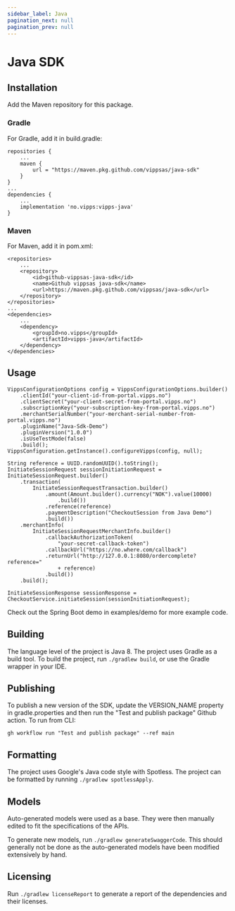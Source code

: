 ```yaml
---
sidebar_label: Java
pagination_next: null
pagination_prev: null
---
```


# Java SDK

## Installation

Add the Maven repository for this package.

### Gradle

For Gradle, add it in build.gradle:

```
repositories {
	...
    maven {
        url = "https://maven.pkg.github.com/vippsas/java-sdk"
    }
}
...
dependencies {
    ...
    implementation 'no.vipps:vipps-java'
}
```

### Maven

For Maven, add it in pom.xml:

```
<repositories>
    ...
    <repository>
        <id>github-vippsas-java-sdk</id>
        <name>Github vippsas java-sdk</name>
        <url>https://maven.pkg.github.com/vippsas/java-sdk</url>
    </repository>
</repositories>
...
<dependencies>
    ...
    <dependency>
        <groupId>no.vipps</groupId>
        <artifactId>vipps-java</artifactId>
    </dependency>
</dependencies>
```

## Usage

```
VippsConfigurationOptions config = VippsConfigurationOptions.builder()
    .clientId("your-client-id-from-portal.vipps.no")
    .clientSecret("your-client-secret-from-portal.vipps.no")
    .subscriptionKey("your-subscription-key-from-portal.vipps.no")
    .merchantSerialNumber("your-merchant-serial-number-from-portal.vipps.no")
    .pluginName("Java-Sdk-Demo")
    .pluginVersion("1.0.0")
    .isUseTestMode(false)
    .build();
VippsConfiguration.getInstance().configureVipps(config, null);

String reference = UUID.randomUUID().toString();
InitiateSessionRequest sessionInitiationRequest = InitiateSessionRequest.builder()
    .transaction(
        InitiateSessionRequestTransaction.builder()
            .amount(Amount.builder().currency("NOK").value(10000)
                .build())
            .reference(reference)
            .paymentDescription("CheckoutSession from Java Demo")
            .build())
    .merchantInfo(
        InitiateSessionRequestMerchantInfo.builder()
            .callbackAuthorizationToken(
                "your-secret-callback-token")
            .callbackUrl("https://no.where.com/callback")
            .returnUrl("http://127.0.0.1:8080/ordercomplete?reference="
                + reference)
            .build())
    .build();

InitiateSessionResponse sessionResponse = CheckoutService.initiateSession(sessionInitiationRequest);
```

Check out the Spring Boot demo in examples/demo for more example code.

## Building

The language level of the project is Java 8. The project uses Gradle as a build tool.
To build the project, run `./gradlew build`, or use the Gradle wrapper in your IDE.

## Publishing

To publish a new version of the SDK, update the VERSION_NAME property in gradle.properties and then run the "Test and publish package" Github action. To run from CLI:

`gh workflow run "Test and publish package" --ref main`

## Formatting

The project uses Google's Java code style with Spotless. The project can be formatted by running `./gradlew spotlessApply`.

## Models

Auto-generated models were used as a base. They were then manually edited to fit the specifications of the APIs.

To generate new models, run `./gradlew generateSwaggerCode`. This should generally not be done as the auto-generated models have been modified extensively by hand.

## Licensing

Run `./gradlew licenseReport` to generate a report of the dependencies and their licenses.
